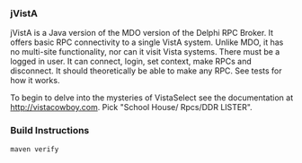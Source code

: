 ### jVistA

jVistA is a Java version of the MDO version of the
Delphi RPC Broker. It offers basic RPC connectivity to a single VistA
system. Unlike MDO, it has no multi-site functionality, nor can it
visit Vista systems. There must be a logged in user. It can connect,
login, set context, make RPCs and disconnect. It should theoretically
be able to make any RPC. See tests for how it works.

To begin to delve into the mysteries of VistaSelect see the
documentation at http://vistacowboy.com. Pick "School House/
Rpcs/DDR LISTER".

### Build Instructions
```
maven verify
```
